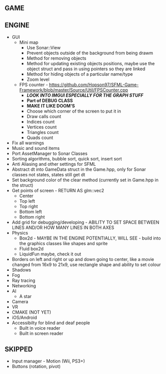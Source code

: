 GAME
-----------------------------------------------------------------

ENGINE
-----------------------------------------------------------------
* GUI
    - Mini map
        - Use Sonar::View
        - Prevent objects outside of the background from being drawm
        - Method for removing objects
        - Method for updating existing objects positions, maybe use the object struct and pass in using pointers so they are linked
        - Method for hiding objects of a particular name/type
        - Zoom level
    - FPS counter - https://github.com/Hopson97/SFML-Game-Framework/blob/master/Source/Util/FPSCounter.cpp
        - ***LOOK INTO IMGUI ESPECIALLY FOR THE GRAPH STUFF***
        - **Part of DEBUG CLASS**
        - **MAKE IT LIKE DOOM'S**
        - Choose which corner of the screen to put it in
        - Draw calls count
        - Indices count
        - Vertices count
        - Triangles count
        - Quads count
* Fix all warnings
* Music and sound items
* Port AssetManager to Sonar Classes
* Sorting algorithms, bubble sort, quick sort, insert sort
* Anti Aliasing and other settings for SFML
* Abstract dt into GameData struct in the Game.hpp, only for Sonar classes not states, states still get dt
* Set background color of the clear method (currently set in Game.hpp in the struct)
* Get points of screen - RETURN AS glm::vec2
    - Center
    - Top left
    - Top right
    - Bottom left
    - Bottom right
* Add grid for debugging/developing - ABILITY TO SET SPACE BETWEEN LINES AND/OR HOW MANY LINES IN BOTH AXES
* Physics
    - Box2d - MAYBE IN THE ENGINE POTENTIALLY, WILL SEE - build into the graphics classes like shapes and sprite
    - Fluid box2d
    - LiquidFun maybe, check it out
* Borders on left and right or up and down going to center, like a movie changed from 16x9 to 21x9, use rectangle shape and ability to set colour
* Shadows
* Fog
* Ray tracing
* Networking
* AI
    - A star
* Camera
* VR
* CMAKE (NOT YET)
* iOS/Android
* Accessibilty for blind and deaf people
    - Built in voice reader
    - Built in screen reader


SKIPPED
-----------------------------------------------------------------
* Input manager - Motion (Wii, PS3+)
* Buttons (rotation, pivot)